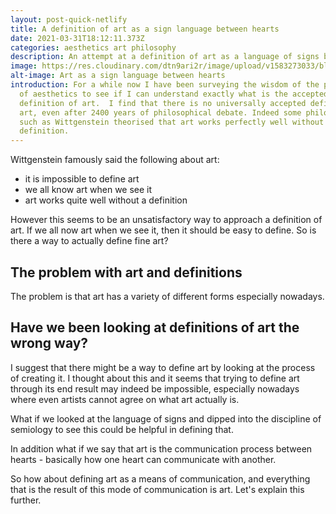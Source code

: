 ```yaml
---
layout: post-quick-netlify
title: A definition of art as a sign language between hearts
date: 2021-03-31T18:12:11.373Z
categories: aesthetics art philosophy
description: An attempt at a definition of art as a language of signs between hearts
image: https://res.cloudinary.com/dtn9ari2r/image/upload/v1583273033/blog/96E6718D-CE5A-4D47-A191-8FFB7788BFC0.jpg
alt-image: Art as a sign language between hearts
introduction: For a while now I have been surveying the wisdom of the philosophy
  of aesthetics to see if I can understand exactly what is the accepted
  definition of art.  I find that there is no universally accepted definition of
  art, even after 2400 years of philosophical debate. Indeed some philosophers
  such as Wittgenstein theorised that art works perfectly well without a
  definition.
---
```

Wittgenstein famously said the following about art:

* it is impossible to define art
* we all know art when we see it
* art works quite well without a definition

However this seems to be an unsatisfactory way to approach a definition of art. If we all now art when we see it, then it should be easy to define. So is there a way to actually define fine art? 

## The problem with art and definitions

The problem is that art has a variety of different forms especially nowadays.

## Have we been looking at definitions of art the wrong way?

I suggest that there might be a way to define art by looking at the process of creating it. I thought about this and it seems that trying to define art through its end result may indeed be impossible, especially nowadays where even artists cannot agree on what art actually is.

What if we looked at the language of signs and dipped into the discipline of semiology to see this could be helpful in defining that.

In addition what if we say that art is the communication process between hearts - basically how one heart can communicate with another.

So how about defining art as a means of communication, and everything that is the result of this mode of communication is art. Let's explain this further.